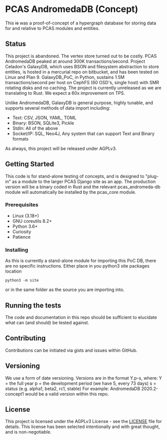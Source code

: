 # PCAS AndromedaDB (Concept)

This ~~is~~ was a proof-of-concept of a hypergraph database for storing data for and
relative to PCAS modules and entities.

## Status
This project is abandoned.  The vertex store turned out to be costly.  PCAS AndromedaDB peaked at around 300K transactions/second.  Project Celadon's GalaxyDB, which uses BSON and filesystem abstraction to store entities, is hosted in a mercurial repo on bitbucket, and has been tested on Linux and Plan 9.  GalaxyDB_PoC, in Python, sustains 1.5M transactions/second per host on CephFS (60 OSD's, single host) with SMR rotating disks and no caching.
The project is currently unreleased as we are translating to Rust.  We expect a 60x improvement on TPS.

Unlike AndromedaDB, GalaxyDB is general purpose, highly tunable, and supports several methods of data import including:
 * Text: CSV, JSON, YAML, TOML
 * Binary: BSON, SQLite3, Pickle
 * StdIn: All of the above
 * Socket/IP: SQL, Neo4J, Any system that can support Text and Binary formats

As always, this project will be released under AGPLv3.

## Getting Started

This code is for stand-alone testing of concepts, and is designed to "plug-in"
as a module to the larger PCAS Django site as an app.  The production version
will be a binary coded in Rust and the relevant pcas_andromeda-db module will
automatically be installed by the pcas_core module.

### Prerequisites

* Linux (3.18+)
* GNU coreutils 8.2+
* Python 3.6+
* Curiosity
* Patience

### Installing

As this is currently a stand-alone module for importing this PoC DB, there are
no specific instructions.  Either place in you python3 site packages location
```
python3 -m site
```
or in the same folder as the source you are importing into.

## Running the tests

The code and documentation in this repo should be sufficient to elucidate what
can (and should) be tested against.

## Contributing

Contributions can be initiated via gists and issues within GitHub.

## Versioning

We use a form of date versioning.  Versions are in the format Y.p-s, where:
Y = the full year
p = the development period (we have 5, every 73 days)
s = status (e.g. alpha1, beta2, rc1, stable)
For example:
AndromedaDB 2020.2-concept1 would be a valid version within this repo.

## License

This project is licensed under the AGPLv3 License - see the [LICENSE](LICENSE) file for details.  This license has been selected intentionally and with great thought,
and is non-negotiable.
